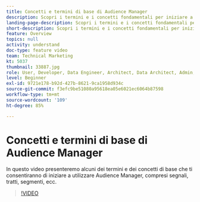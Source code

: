 ```yaml
---
title: Concetti e termini di base di Audience Manager
description: Scopri i termini e i concetti fondamentali per iniziare a utilizzare Adobe Audience Manager, inclusi i segnali, i tratti, i segmenti e altro ancora, grazie a questo video di supporto.
landing-page-description: Scopri i termini e i concetti fondamentali per iniziare a utilizzare Adobe Audience Manager, inclusi i segnali, i tratti, i segmenti e altro ancora, grazie a questo video di supporto.
short-description: Scopri i termini e i concetti fondamentali per iniziare a utilizzare Adobe Audience Manager, inclusi i segnali, i tratti, i segmenti e altro ancora, grazie a questo video di supporto.
feature: Overview
topics: null
activity: understand
doc-type: feature video
team: Technical Marketing
kt: 5037
thumbnail: 33887.jpg
role: User, Developer, Data Engineer, Architect, Data Architect, Admin, Leader
level: Beginner
exl-id: 9721e178-b92d-427b-8621-9ca1958d934c
source-git-commit: f3efc9be51080a95618ea05e6021ec6064b87598
workflow-type: tm+mt
source-wordcount: '109'
ht-degree: 85%

---
```


# Concetti e termini di base di Audience Manager

In questo video presenteremo alcuni dei termini e dei concetti di base che ti consentiranno di iniziare a utilizzare Audience Manager, compresi segnali, tratti, segmenti, ecc.

>[!VIDEO](https://video.tv.adobe.com/v/37162/?quality=12&captions=ita)
